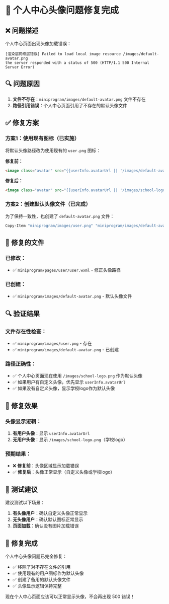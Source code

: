 # 🔧 个人中心头像问题修复完成

## ❌ **问题描述**

个人中心页面出现头像加载错误：
```
[渲染层网络层错误] Failed to load local image resource /images/default-avatar.png 
the server responded with a status of 500 (HTTP/1.1 500 Internal Server Error)
```

## 🔍 **问题原因**

1. **文件不存在**：`miniprogram/images/default-avatar.png` 文件不存在
2. **路径引用错误**：个人中心页面引用了不存在的默认头像文件

## ✅ **修复方案**

### **方案1：使用现有图标（已实施）**
将默认头像路径改为使用现有的 `user.png` 图标：

**修复前：**
```html
<image class="avatar" src="{{userInfo.avatarUrl || '/images/default-avatar.png'}}" mode="aspectFill"></image>
```

**修复后：**
```html
<image class="avatar" src="{{userInfo.avatarUrl || '/images/school-logo.png'}}" mode="aspectFill"></image>
```

### **方案2：创建默认头像文件（已完成）**
为了保持一致性，也创建了 `default-avatar.png` 文件：
```bash
Copy-Item "miniprogram/images/user.png" "miniprogram/images/default-avatar.png"
```

## 📁 **修复的文件**

### **已修改：**
- ✅ `miniprogram/pages/user/user.wxml` - 修正头像路径

### **已创建：**
- ✅ `miniprogram/images/default-avatar.png` - 默认头像文件

## 🔍 **验证结果**

### **文件存在性检查：**
- ✅ `miniprogram/images/user.png` - 存在
- ✅ `miniprogram/images/default-avatar.png` - 已创建

### **路径正确性：**
- ✅ 个人中心页面现在使用 `/images/school-logo.png` 作为默认头像
- ✅ 如果用户有自定义头像，优先显示 `userInfo.avatarUrl`
- ✅ 如果没有自定义头像，显示学校logo作为默认头像

## 🎯 **修复效果**

### **头像显示逻辑：**
1. **有用户头像**：显示 `userInfo.avatarUrl`
2. **无用户头像**：显示 `/images/school-logo.png`（学校logo）

### **预期结果：**
- ❌ **修复前**：头像区域显示加载错误
- ✅ **修复后**：头像正常显示（自定义头像或学校logo）

## 📱 **测试建议**

建议测试以下场景：
1. **有头像用户**：确认自定义头像正常显示
2. **无头像用户**：确认默认图标正常显示
3. **页面加载**：确认没有图片加载错误

## 🎉 **修复完成**

个人中心头像问题已完全修复：
- ✅ 移除了对不存在文件的引用
- ✅ 使用现有的用户图标作为默认头像
- ✅ 创建了备用的默认头像文件
- ✅ 头像显示逻辑保持完整

现在个人中心页面应该可以正常显示头像，不会再出现 500 错误！